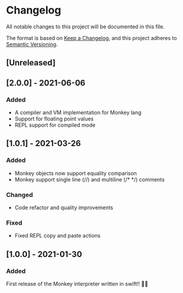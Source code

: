# Changelog
All notable changes to this project will be documented in this file.

The format is based on [Keep a Changelog](https://keepachangelog.com/en/1.0.0/),
and this project adheres to [Semantic Versioning](https://semver.org/spec/v2.0.0.html).

## [Unreleased]

## [2.0.0] - 2021-06-06
### Added
- A compiler and VM implementation for Monkey lang
- Support for floating point values
- REPL support for compiled mode

## [1.0.1] - 2021-03-26
### Added
- Monkey objects now support equality comparison
- Monkey support single line (//) and multiline (/* */) comments
### Changed
- Code refactor and quality improvements
### Fixed
- Fixed REPL copy and paste actions

## [1.0.0] - 2021-01-30
### Added
First release of the Monkey interpreter written in swift!! 🍺🐒

